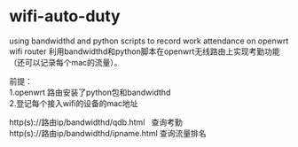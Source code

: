 # wifi-auto-duty
using bandwidthd and python scripts to record work attendance  on openwrt wifi router
利用bandwidthd和python脚本在openwrt无线路由上实现考勤功能（还可以记录每个mac的流量）。

前提：  
1.openwrt 路由安装了python包和bandwidthd  
2.登记每个接入wifi的设备的mac地址  


http(s)://路由ip/bandwidthd/qdb.html   查询考勤  
http(s)://路由ip/bandwidthd/ipname.html 查询流量排名  
